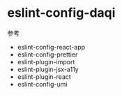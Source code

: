 # eslint-config-daqi

参考
- eslint-config-react-app
- eslint-config-prettier
- eslint-plugin-import
- eslint-plugin-jsx-a11y
- eslint-plugin-react
- eslint-config-umi
